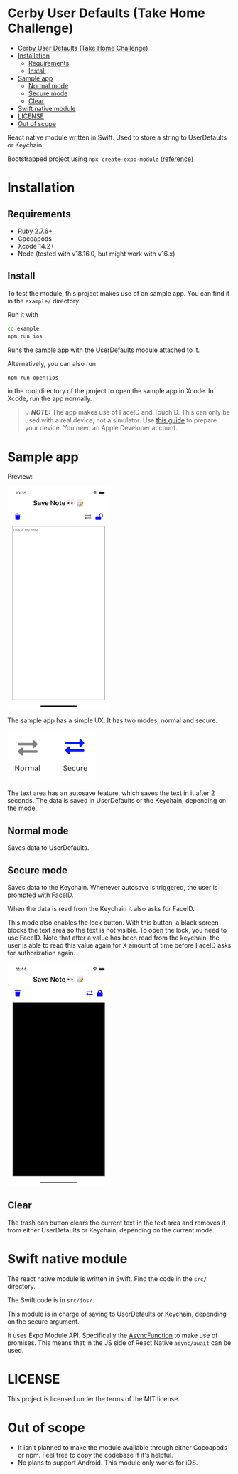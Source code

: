 # Cerby User Defaults (Take Home Challenge)

- [Cerby User Defaults (Take Home Challenge)](#cerby-user-defaults-take-home-challenge)
- [Installation](#installation)
  - [Requirements](#requirements)
  - [Install](#install)
- [Sample app](#sample-app)
  - [Normal mode](#normal-mode)
  - [Secure mode](#secure-mode)
  - [Clear](#clear)
- [Swift native module](#swift-native-module)
- [LICENSE](#license)
- [Out of scope](#out-of-scope)

React native module written in Swift. Used to store a string to UserDefaults or Keychain.

Bootstrapped project using `npx create-expo-module` ([reference](https://docs.expo.dev/modules/get-started/#creating-a-new-module-with-an-example-project))



# Installation

## Requirements

* Ruby 2.7.6+
* Cocoapods
* Xcode 14.2+
* Node (tested with v18.16.0, but might work with v16.x)

## Install

To test the module, this project makes use of an sample app. You can find it in the `example/` directory.

Run it with
```sh
cd example
npm run ios
```

Runs the sample app with the UserDefaults module attached to it.

Alternatively, you can also run
```sh
npm run open:ios
```
in the root directory of the project to open the sample app in Xcode. In Xcode, run the app normally.

> 💡 **_NOTE:_** The app makes use of FaceID and TouchID. This can only be used with a real device, not a simulator. Use [this guide](https://github.com/expo/fyi/blob/main/setup-xcode-signing.md) to prepare your device. You need an Apple Developer account.

# Sample app

Preview:

![Screenshot of app](./images/screenshot1.png)

The sample app has a simple UX. It has two modes, normal and secure.

![app modes](./images/modes.png)

The text area has an autosave feature, which saves the text in it after 2 seconds. The data is saved in UserDefaults or the Keychain, depending on the mode.

## Normal mode

Saves data to UserDefaults.

## Secure mode

Saves data to the Keychain. Whenever autosave is triggered, the user is prompted with FaceID.

When the data is read from the Keychain it also asks for FaceID.

This mode also enables the lock button. With this button, a black screen blocks the text area so the text is not visible. To open the lock, you need to use FaceID. Note that after a value has been read from the keychain, the user is able to read this value again for X amount of time before FaceID asks for authorization again.

![Screenshot of locked text area](./images/lock1.png)

## Clear

The trash can button clears the current text in the text area and removes it from either UserDefaults or Keychain, depending on the current mode.

# Swift native module

The react native module is written in Swift. Find the code in the `src/` directory.

The Swift code is in `src/ios/`.

This module is in charge of saving to UserDefaults or Keychain, depending on the secure argument.

It uses Expo Module API. Specifically the [AsyncFunction](https://docs.expo.dev/modules/module-api/#asyncfunction) to make use of promises. This means that in the JS side of React Native `async/await` can be used.

# LICENSE
This project is licensed under the terms of the MIT license.

# Out of scope
* It isn't planned to make the module available through either Cocoapods or npm. Feel free to copy the codebase if it's helpful.
* No plans to support Android. This module only works for iOS.